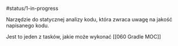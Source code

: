 #status/1-in-progress 

Narzędzie do statycznej analizy kodu, która zwraca uwagę na jakość napisanego kodu.

Jest to jeden z tasków, jakie może wykonać [[060 Gradle MOC]]
